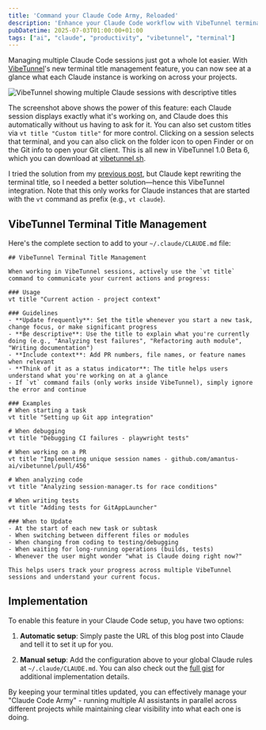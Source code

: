```yaml
---
title: 'Command your Claude Code Army, Reloaded'
description: 'Enhance your Claude Code workflow with VibeTunnel terminal title management for better multi-session tracking'
pubDatetime: 2025-07-03T01:00:00+01:00
tags: ["ai", "claude", "productivity", "vibetunnel", "terminal"]
---
```


Managing multiple Claude Code sessions just got a whole lot easier. With [VibeTunnel](https://vibetunnel.sh/)'s new terminal title management feature, you can now see at a glance what each Claude instance is working on across your projects.

![VibeTunnel showing multiple Claude sessions with descriptive titles](/assets/img/2025/command-your-claude-code-army-reloaded/vibetunnel.png)

The screenshot above shows the power of this feature: each Claude session displays exactly what it's working on, and Claude does this automatically without us having to ask for it. You can also set custom titles via `vt title "Custom title"` for more control. Clicking on a session selects that terminal, and you can also click on the folder icon to open Finder or on the Git info to open your Git client. This is all new in VibeTunnel 1.0 Beta 6, which you can download at [vibetunnel.sh](https://vibetunnel.sh/).

I tried the solution from my [previous post](/posts/2025/commanding-your-claude-code-army/), but Claude kept rewriting the terminal title, so I needed a better solution—hence this VibeTunnel integration. Note that this only works for Claude instances that are started with the `vt` command as prefix (e.g., `vt claude`).

## VibeTunnel Terminal Title Management

Here's the complete section to add to your `~/.claude/CLAUDE.md` file:

```
## VibeTunnel Terminal Title Management

When working in VibeTunnel sessions, actively use the `vt title` command to communicate your current actions and progress:

### Usage
vt title "Current action - project context"

### Guidelines
- **Update frequently**: Set the title whenever you start a new task, change focus, or make significant progress
- **Be descriptive**: Use the title to explain what you're currently doing (e.g., "Analyzing test failures", "Refactoring auth module", "Writing documentation")
- **Include context**: Add PR numbers, file names, or feature names when relevant
- **Think of it as a status indicator**: The title helps users understand what you're working on at a glance
- If `vt` command fails (only works inside VibeTunnel), simply ignore the error and continue

### Examples
# When starting a task
vt title "Setting up Git app integration"

# When debugging
vt title "Debugging CI failures - playwright tests"

# When working on a PR
vt title "Implementing unique session names - github.com/amantus-ai/vibetunnel/pull/456"

# When analyzing code
vt title "Analyzing session-manager.ts for race conditions"

# When writing tests
vt title "Adding tests for GitAppLauncher"

### When to Update
- At the start of each new task or subtask
- When switching between different files or modules
- When changing from coding to testing/debugging
- When waiting for long-running operations (builds, tests)
- Whenever the user might wonder "what is Claude doing right now?"

This helps users track your progress across multiple VibeTunnel sessions and understand your current focus.
```

## Implementation

To enable this feature in your Claude Code setup, you have two options:

1. **Automatic setup**: Simply paste the URL of this blog post into Claude and tell it to set it up for you.

2. **Manual setup**: Add the configuration above to your global Claude rules at `~/.claude/CLAUDE.md`. You can also check out the [full gist](https://gist.github.com/steipete/c297c84e1684c330b3325825d835da03) for additional implementation details.

By keeping your terminal titles updated, you can effectively manage your "Claude Code Army" - running multiple AI assistants in parallel across different projects while maintaining clear visibility into what each one is doing.